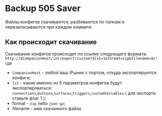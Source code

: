 # Backup 505 Saver
Файлы конфигов скачиваются, разбиваются по папкам и перезаписываются при каждом коммите.  
## Как происходит скачивание 
Скачивание конфигов происходит по ссылке следующего формата:
``http://$CompanionHost/int/export/custom?${s}=1&format=zip&filename=$s"``
где   
- `CompanionHost` - любой ваш IPшник с портом, откуда экспортируются конфиги;  
- `{s}` - какие именно из 5 параметров конфигов будут экспортироваться: `connections`,`buttons`,`surfaces`,`triggers`,`customVariables` ( для экспорта ставьте флаг 1 );  
- format - `zip` либо `json-gz`;  
- filename - имя скачанного файла
